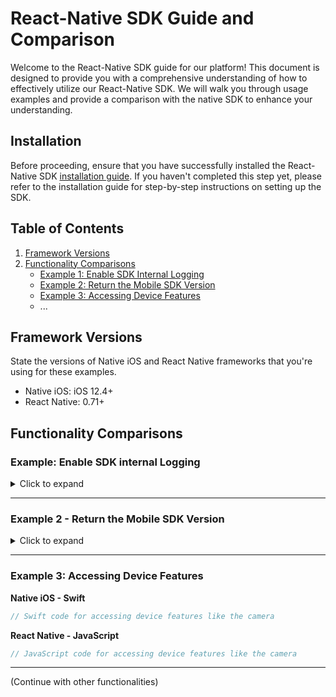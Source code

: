 # React-Native SDK Guide and Comparison

Welcome to the React-Native SDK guide for our platform! This document is designed to provide you with a comprehensive understanding of how to effectively utilize our React-Native SDK. We will walk you through usage examples and provide a comparison with the native SDK to enhance your understanding.

## Installation

Before proceeding, ensure that you have successfully installed the React-Native SDK [installation guide](link-to-installation-guide). If you haven't completed this step yet, please refer to the installation guide for step-by-step instructions on setting up the SDK.


## Table of Contents

1. [Framework Versions](#framework-versions)
2. [Functionality Comparisons](#functionality-comparisons)
    - [Example 1: Enable SDK Internal Logging](#example-1-enable-sdk-internal-logging)
    - [Example 2: Return the Mobile SDK Version](#example-2-return-the-mobile-sdk-version)
    - [Example 3: Accessing Device Features](#example-3-accessing-device-features)
    - ...


## Framework Versions

State the versions of Native iOS and React Native frameworks that you're using for these examples.

- Native iOS: iOS 12.4+
- React Native: 0.71+

## Functionality Comparisons

### Example: Enable SDK internal Logging
<details><summary>Click to expand</summary>

This example illustrates how to set up SAS Collector and Logger in a Native iOS application. **Note: The setup for Native iOS and React Native iOS projects is the same for this functionality.** You will need to modify your `AppDelegate.h` and `AppDelegate.mm` files.

#### Step 1: Update AppDelegate.h

In your `AppDelegate.h` file, you need to import the SASCollector header. 

```objective-c
// AppDelegate.h

// ... Your existing import statements
#import <UIKit/UIKit.h>

// NEWLY ADDED: Import SASCollector
#import <SASCollector/SASCollector.h>

// ... Rest of the file
```

#### Step 2: Update AppDelegate.mm

In your `AppDelegate.mm` file, you will need to import two headers: `SASCollector.h` and `SASLogger.h`.

```objective-c
// AppDelegate.mm

// ... Your existing import statements
#import <UIKit/UIKit.h>

// NEWLY ADDED: Import SASCollector and SASLogger
#import <SASCollector/SASCollector.h>
#import <SASCollector/SASLogger.h>

// ... Rest of the file
```

#### Step 3: Modify didFinishLaunchingWithOptions Method

Locate the `didFinishLaunchingWithOptions:` method in your `AppDelegate.mm` and add the following line to set the SAS Logger level.

```objective-c
- (BOOL)application:(UIApplication *)application didFinishLaunchingWithOptions:(NSDictionary *)launchOptions {
    // ... Existing code

    // NEWLY ADDED: Set SAS Logger level
    [SASLogger setLevel:SASLoggerLevelError];

    // ... Existing code
    return YES;
}
```

</details>



---

### Example 2 - Return the Mobile SDK Version
<details><summary>Click to expand</summary>
This example outlines how to retrieve the SDK version in both native iOS Objective-C and React Native iOS TypeScript using the example provided.

## Native iOS Objective-C

In our native iOS using Objective-C, you can retrieve the SDK version using the following method:

```objective-c
// Objective-C
+(NSString*)sdkVersion;
```

## React Native iOS TypeScript

In React Native using TypeScript, follow these steps to retrieve the SDK version:

1. Import required modules and functions:
   
   ```typescript
   import React from 'react';
   import { Text, Platform } from 'react-native';
   import { getSdkVersion } from 'react-native-mobile-sdk';
   ```

2. In your component, set up state to hold the SDK version:

   ```typescript
   const [sdkVersion, setSdkVersion] = React.useState<string>('');
   ```

3. Utilize the `useEffect` hook to fetch the SDK version and update the state:

   ```typescript
   React.useEffect(() => {
       getSdkVersion((version: string) => {
           setSdkVersion(version);
       });
   }, []);
   ```

4. Render the SDK version in your component's `return` statement:

   ```typescript
   return (
       <Text>{Platform.OS} SDK version: {sdkVersion}</Text>
   );
   ```

5. The `getSdkVersion` function is implemented in the `react-native-mobile-sdk.mm` file, as follows:

   ```objective-c
   RCT_EXPORT_METHOD(getSdkVersion:(RCTResponseSenderBlock)callback){
      NSString* sdkVersion = [SASCollector sdkVersion];
      callback(@[sdkVersion]);
   }
   ```

</details>


---

### Example 3: Accessing Device Features

**Native iOS - Swift**

```swift
// Swift code for accessing device features like the camera
```

**React Native - JavaScript**

```javascript
// JavaScript code for accessing device features like the camera
```

---

(Continue with other functionalities)
